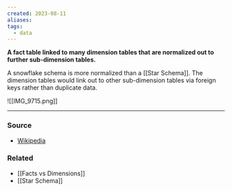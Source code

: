 ```yaml
---
created: 2023-08-11
aliases: 
tags:
  - data
---
```

**A fact table linked to many dimension tables that are normalized out to further sub-dimension tables.**

A snowflake schema is more normalized than a [[Star Schema]]. The dimension tables would link out to other sub-dimension tables via foreign keys rather than duplicate data. 

![[IMG_9715.png]]

****
### Source
- [Wikipedia](https://en.wikipedia.org/wiki/Snowflake_schema)

### Related
- [[Facts vs Dimensions]]
- [[Star Schema]]